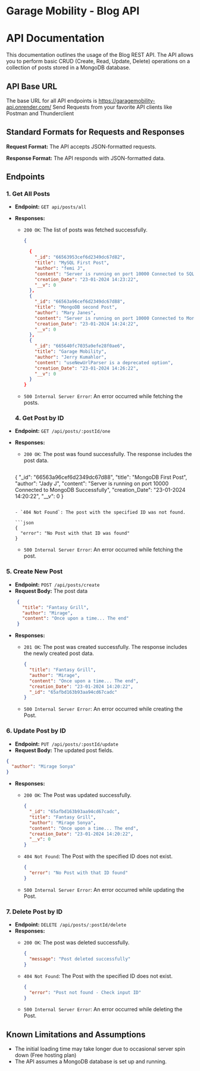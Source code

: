 # Garage Mobility - Blog API


# API Documentation

This documentation outlines the usage of the Blog REST API. The API allows you to perform basic CRUD (Create, Read, Update, Delete) operations on a collection of posts stored in a MongoDB database.

## API Base URL

The base URL for all API endpoints is https://garagemobility-api.onrender.com/
Send Requests from your favorite API clients like Postman and Thunderclient

## Standard Formats for Requests and Responses

**Request Format:** The API accepts JSON-formatted requests.

**Response Format:** The API responds with JSON-formatted data.

## Endpoints


### 1. Get All Posts

- **Endpoint:** `GET api/posts/all`
- **Responses:**
  - `200 OK`: The list of posts was fetched successfully.

    ```json
    {
  
      {
        "_id": "66563953cef6d2349dc67d82",
        "title": "MySQL First Post",
        "author": "femi J",
        "content": "Server is running on port 10000 Connected to SQL server Successfully",
        "creation_Date": "23-01-2024 14:23:22",
        "__v": 0
      },
      {
        "_id": "66563a96cef6d2349dc67d88",
        "title": "MongoDB second Post",
        "author": "Mary Janes",
        "content": "Server is running on port 10000 Connected to MongoDB Successfully",
        "creation_Date": "23-01-2024 14:24:22",
        "__v": 0
      },
      {
        "_id": "665640fc7035a9efe28f0ae6",
        "title": "Garage Mobility",
        "author": "Jerry Kumahlor",
        "content": "useNewUrlParser is a deprecated option",
        "creation_Date": "23-01-2024 14:26:22",
        "__v": 0
      }
    }
    ```

  - `500 Internal Server Error`: An error occurred while fetching the posts.


  ### 4. Get Post by ID

- **Endpoint:** `GET /api/posts/:postId/one`
- **Responses:**
  - `200 OK`: The post was found successfully. The response includes the post data.

    ```json
  {
    "_id": "66563a96cef6d2349dc67d88",
    "title": "MongoDB First Post",
    "author": "Jady J",
    "content": "Server is running on port 10000 Connected to MongoDB Successfully",
    "creation_Date": "23-01-2024 14:20:22",
    "__v": 0
  }
    ```

  - `404 Not Found`: The post with the specified ID was not found.

    ```json
    {
      "error": "No Post with that ID was found"
    }
    ```

  - `500 Internal Server Error`: An error occurred while fetching the post.



 ### 5. Create New Post

- **Endpoint:** `POST /api/posts/create`
- **Request Body:** The post data 
```json
    {
      "title": "Fantasy Grill",
      "author": "Mirage", 
      "content": "Once upon a time... The end"
    }

```
- **Responses:**
  - `201 OK`: The post was created successfully. The response includes the newly created post data.

    ```json
    {
      "title": "Fantasy Grill",
      "author": "Mirage",
      "content": "Once upon a time... The end",
      "creation_Date": "23-01-2024 14:20:22",
      "_id": "65afbd163b93aa94cd67cadc"
    }
    ```
  - `500 Internal Server Error`: An error occurred while creating the Post.


### 6. Update Post by ID

- **Endpoint:** `PUT /api/posts/:postId/update`
- **Request Body:** The updated post fields.
```json
{
  "author": "Mirage Sonya"
}

```
- **Responses:**
  - `200 OK`: The Post was updated successfully.

    ```json
    {
      "_id": "65afbd163b93aa94cd67cadc",
      "title": "Fantasy Grill",
      "author": "Mirage Sonya",
      "content": "Once upon a time... The end",
      "creation_Date": "23-01-2024 14:20:22",
      "__v": 0
    }
    ```


  - `404 Not Found`: The Post with the specified ID does not exist.


    ```json
    {
      "error": "No Post with that ID found"
    }
    ```
  - `500 Internal Server Error`: An error occurred while updating the Post.

### 7. Delete Post by ID

- **Endpoint:** `DELETE /api/posts/:postId/delete`
- **Responses:**
  - `200 OK`: The post was deleted successfully.

    ```json
    {
      "message": "Post deleted successfully"
    }
    ```

  - `404 Not Found`: The Post with the specified ID does not exist.

    ```json
    {
      "error": "Post not found - Check input ID"
    }
    ```
  - `500 Internal Server Error`: An error occurred while deleting the Post.




## Known Limitations and Assumptions

- The initial loading time may take longer due to occasional server spin down (Free hosting plan)
- The API assumes a MongoDB database is set up and running.

